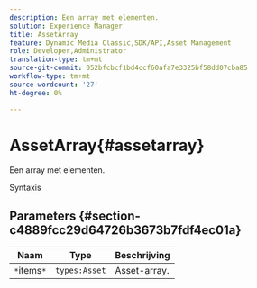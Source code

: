 ```yaml
---
description: Een array met elementen.
solution: Experience Manager
title: AssetArray
feature: Dynamic Media Classic,SDK/API,Asset Management
role: Developer,Administrator
translation-type: tm+mt
source-git-commit: 052bfcbcf1bd4ccf60afa7e3325bf58dd07cba85
workflow-type: tm+mt
source-wordcount: '27'
ht-degree: 0%

---
```



# AssetArray{#assetarray}

Een array met elementen.

Syntaxis

## Parameters {#section-c4889fcc29d64726b3673b7fdf4ec01a}

| Naam | Type | Beschrijving |
|---|---|---|
| `*`items`*` | `types:Asset` | Asset-array. |


